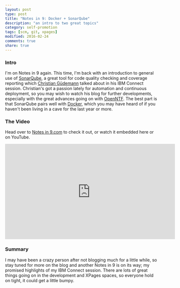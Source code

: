 ```yaml
---
layout: post
type: post
title: "Notes in 9: Docker + SonarQube"
description: "an intro to two great topics"
category: self-promotion
tags: [scm, git, xpages]
modified: 2016-02-24
comments: true
share: true
---
```


### Intro
I'm on Notes in 9 again. This time, I'm back with an introduction to general use of [SonarQube](http://www.sonarqube.org/), a great tool for code quality checking and coverage reporting which [Christian Güdemann](https://guedebyte.wordpress.com/) talked about in his IBM Connect session. Christian's got a passion lately for automation and continuous deployment, so you may wish to watch his blog for further developments, especially with the great advances going on with [OpenNTF](https://openntf.org/). The best part is that SonarQube pairs well with [Docker](https://www.docker.com/), which you may have heard of if you haven't been living in a cave for the last year or more.

### The Video
Head over to [Notes in 9.com](http://www.notesin9.com/2016/02/24/notes-in-9-189-introduction-to-sonarqube-with-a-side-of-docker/) to check it out, or watch it embedded here or on YouTube.

<div class="embed-responsive embed-responsive-16by9 center-block">
	<iframe width="560" height="315" src="https://www.youtube.com/embed/vHADaUuJ7eY" frameborder="0" allowfullscreen></iframe>
</div>

### Summary
I may have been a crazy person after not blogging much for a little while, so stay tuned for more on the blog and another Notes in 9 is on its way; my promised highlights of my IBM Connect session. There are lots of great things going on in the development and XPages spaces, so everyone hold on tight, it could get a little bumpy.